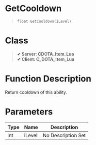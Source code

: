 # GetCooldown
> `float GetCooldown(iLevel)`
# Class
> __✔ Server: CDOTA_Item_Lua__  
> __✔ Client: C_DOTA_Item_Lua__  
# Function Description
Return cooldown of this ability.
# Parameters
Type|Name|Description
--|--|--
int|iLevel|No Description Set
